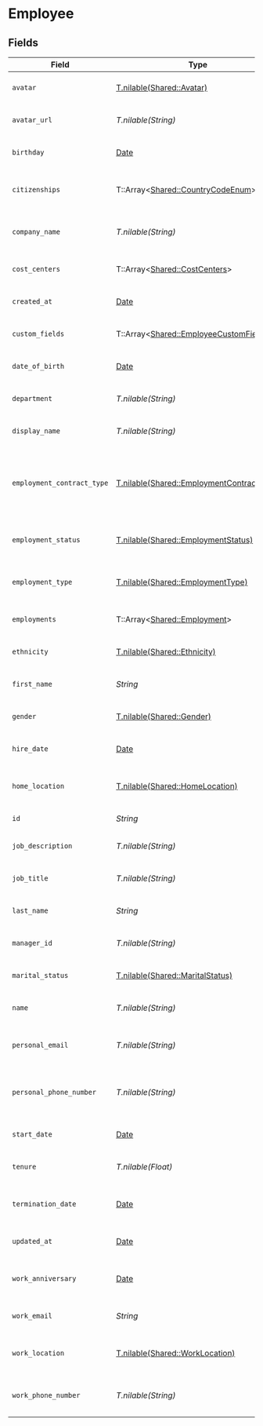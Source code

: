 # Employee


## Fields

| Field                                                                                      | Type                                                                                       | Required                                                                                   | Description                                                                                | Example                                                                                    |
| ------------------------------------------------------------------------------------------ | ------------------------------------------------------------------------------------------ | ------------------------------------------------------------------------------------------ | ------------------------------------------------------------------------------------------ | ------------------------------------------------------------------------------------------ |
| `avatar`                                                                                   | [T.nilable(Shared::Avatar)](../../models/shared/avatar.md)                                 | :heavy_minus_sign:                                                                         | The employee avatar                                                                        |                                                                                            |
| `avatar_url`                                                                               | *T.nilable(String)*                                                                        | :heavy_minus_sign:                                                                         | The employee avatar Url                                                                    | https://example.com/avatar.png                                                             |
| `birthday`                                                                                 | [Date](https://ruby-doc.org/stdlib-2.6.1/libdoc/date/rdoc/Date.html)                       | :heavy_minus_sign:                                                                         | The employee birthday                                                                      | 2021-01-01T00:00:00Z                                                                       |
| `citizenships`                                                                             | T::Array<[Shared::CountryCodeEnum](../../models/shared/countrycodeenum.md)>                | :heavy_minus_sign:                                                                         | The citizenships of the Employee                                                           |                                                                                            |
| `company_name`                                                                             | *T.nilable(String)*                                                                        | :heavy_minus_sign:                                                                         | The employee company name                                                                  | Example Corp                                                                               |
| `cost_centers`                                                                             | T::Array<[Shared::CostCenters](../../models/shared/costcenters.md)>                        | :heavy_minus_sign:                                                                         | The employee cost centers                                                                  |                                                                                            |
| `created_at`                                                                               | [Date](https://ruby-doc.org/stdlib-2.6.1/libdoc/date/rdoc/Date.html)                       | :heavy_minus_sign:                                                                         | The created_at date                                                                        | 2021-01-01T01:01:01.000Z                                                                   |
| `custom_fields`                                                                            | T::Array<[Shared::EmployeeCustomFields](../../models/shared/employeecustomfields.md)>      | :heavy_minus_sign:                                                                         | The employee custom fields                                                                 |                                                                                            |
| `date_of_birth`                                                                            | [Date](https://ruby-doc.org/stdlib-2.6.1/libdoc/date/rdoc/Date.html)                       | :heavy_minus_sign:                                                                         | The employee date_of_birth                                                                 | 1990-01-01T00:00.000Z                                                                      |
| `department`                                                                               | *T.nilable(String)*                                                                        | :heavy_minus_sign:                                                                         | The employee department                                                                    | Physics                                                                                    |
| `display_name`                                                                             | *T.nilable(String)*                                                                        | :heavy_minus_sign:                                                                         | The employee display name                                                                  | Sir Issac Newton                                                                           |
| `employment_contract_type`                                                                 | [T.nilable(Shared::EmploymentContractType)](../../models/shared/employmentcontracttype.md) | :heavy_minus_sign:                                                                         | The employment work schedule type (e.g., full-time, part-time)                             |                                                                                            |
| `employment_status`                                                                        | [T.nilable(Shared::EmploymentStatus)](../../models/shared/employmentstatus.md)             | :heavy_minus_sign:                                                                         | The employee employment status                                                             |                                                                                            |
| `employment_type`                                                                          | [T.nilable(Shared::EmploymentType)](../../models/shared/employmenttype.md)                 | :heavy_minus_sign:                                                                         | The employee employment type                                                               |                                                                                            |
| `employments`                                                                              | T::Array<[Shared::Employment](../../models/shared/employment.md)>                          | :heavy_minus_sign:                                                                         | The employee employments                                                                   |                                                                                            |
| `ethnicity`                                                                                | [T.nilable(Shared::Ethnicity)](../../models/shared/ethnicity.md)                           | :heavy_minus_sign:                                                                         | The employee ethnicity                                                                     |                                                                                            |
| `first_name`                                                                               | *String*                                                                                   | :heavy_check_mark:                                                                         | The employee first name                                                                    | Issac                                                                                      |
| `gender`                                                                                   | [T.nilable(Shared::Gender)](../../models/shared/gender.md)                                 | :heavy_minus_sign:                                                                         | The employee gender                                                                        |                                                                                            |
| `hire_date`                                                                                | [Date](https://ruby-doc.org/stdlib-2.6.1/libdoc/date/rdoc/Date.html)                       | :heavy_minus_sign:                                                                         | The employee hire date                                                                     | 2021-01-01T00:00.000Z                                                                      |
| `home_location`                                                                            | [T.nilable(Shared::HomeLocation)](../../models/shared/homelocation.md)                     | :heavy_minus_sign:                                                                         | The employee home location                                                                 |                                                                                            |
| `id`                                                                                       | *String*                                                                                   | :heavy_check_mark:                                                                         | The employee ID                                                                            | 1687-3                                                                                     |
| `job_description`                                                                          | *T.nilable(String)*                                                                        | :heavy_minus_sign:                                                                         | The employee job description                                                               | Testing the laws of motion                                                                 |
| `job_title`                                                                                | *T.nilable(String)*                                                                        | :heavy_minus_sign:                                                                         | The employee job title                                                                     | Physicist                                                                                  |
| `last_name`                                                                                | *String*                                                                                   | :heavy_check_mark:                                                                         | The employee last name                                                                     | Newton                                                                                     |
| `manager_id`                                                                               | *T.nilable(String)*                                                                        | :heavy_minus_sign:                                                                         | The employee manager ID                                                                    | 67890                                                                                      |
| `marital_status`                                                                           | [T.nilable(Shared::MaritalStatus)](../../models/shared/maritalstatus.md)                   | :heavy_minus_sign:                                                                         | The employee marital status                                                                |                                                                                            |
| `name`                                                                                     | *T.nilable(String)*                                                                        | :heavy_minus_sign:                                                                         | The employee name                                                                          | Issac Newton                                                                               |
| `personal_email`                                                                           | *T.nilable(String)*                                                                        | :heavy_minus_sign:                                                                         | The employee personal email                                                                | isaac.newton@example.com                                                                   |
| `personal_phone_number`                                                                    | *T.nilable(String)*                                                                        | :heavy_minus_sign:                                                                         | The employee personal phone number                                                         | +1234567890                                                                                |
| `start_date`                                                                               | [Date](https://ruby-doc.org/stdlib-2.6.1/libdoc/date/rdoc/Date.html)                       | :heavy_minus_sign:                                                                         | The employee start date                                                                    | 2021-01-01T00:00.000Z                                                                      |
| `tenure`                                                                                   | *T.nilable(Float)*                                                                         | :heavy_minus_sign:                                                                         | The employee tenure                                                                        | 2                                                                                          |
| `termination_date`                                                                         | [Date](https://ruby-doc.org/stdlib-2.6.1/libdoc/date/rdoc/Date.html)                       | :heavy_minus_sign:                                                                         | The employee termination date                                                              | 2021-01-01T00:00:00Z                                                                       |
| `updated_at`                                                                               | [Date](https://ruby-doc.org/stdlib-2.6.1/libdoc/date/rdoc/Date.html)                       | :heavy_minus_sign:                                                                         | The updated_at date                                                                        | 2021-01-01T01:01:01.000Z                                                                   |
| `work_anniversary`                                                                         | [Date](https://ruby-doc.org/stdlib-2.6.1/libdoc/date/rdoc/Date.html)                       | :heavy_minus_sign:                                                                         | The employee work anniversary                                                              | 2021-01-01T00:00:00Z                                                                       |
| `work_email`                                                                               | *String*                                                                                   | :heavy_check_mark:                                                                         | The employee work email                                                                    | newton@example.com                                                                         |
| `work_location`                                                                            | [T.nilable(Shared::WorkLocation)](../../models/shared/worklocation.md)                     | :heavy_minus_sign:                                                                         | The employee work location                                                                 |                                                                                            |
| `work_phone_number`                                                                        | *T.nilable(String)*                                                                        | :heavy_minus_sign:                                                                         | The employee work phone number                                                             | +1234567890                                                                                |